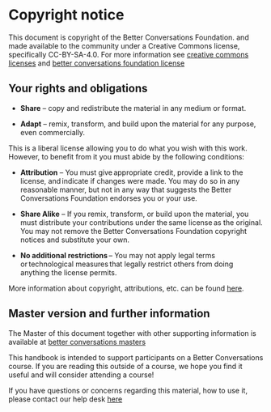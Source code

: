 # Copyright notice

This document is copyright of the Better Conversations Foundation. and made available to the community under a Creative Commons license, specifically CC-BY-SA-4.0. 
For more information see [creative commons licenses](https://creativecommons.org/licenses/by-sa/4.0/) and [better conversations foundation license](https://betterconversations.foundation/l/license)

## Your rights and obligations 

- **Share** – copy and redistribute the material in any medium or format. 

- **Adapt** – remix, transform, and build upon the material for any purpose, even commercially. 

This is a liberal license allowing you to do what you wish with this work. However, to benefit from it you must abide by the following conditions: 

- **Attribution** – You must give appropriate credit, provide a link to the license, and indicate if changes were made. You may do so in any reasonable manner, but not in any way that suggests the Better Conversations Foundation endorses you or your use. 

- **Share Alike** – If you remix, transform, or build upon the material, you must distribute your contributions under the same license as the original. You may not remove the Better Conversations Foundation copyright notices and substitute your own.  

- **No additional restrictions** – You may not apply legal terms or technological measures that legally restrict others from doing anything the license permits.  

More information about copyright, attributions, etc. can be found [here](https://betterconversations.foundation/l/attribution).

## Master version and further information 

The Master of this document together with other supporting information is available at [better conversations masters](https://betterconversations.foundation/l/masters. )

This handbook is intended to support participants on a Better Conversations course. If you are reading this outside of a course, we hope you find it useful and will consider attending a course!

If you have questions or concerns regarding this material, how to use it, please contact our help desk [here](https://betterconversations.foundation/l/support)